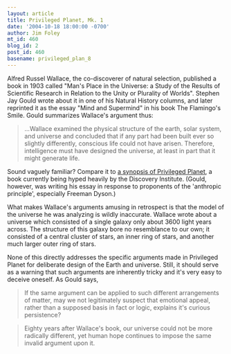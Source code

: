 ```yaml
---
layout: article
title: Privileged Planet, Mk. 1
date: '2004-10-18 18:00:00 -0700'
author: Jim Foley
mt_id: 460
blog_id: 2
post_id: 460
basename: privileged_plan_8
---
```

Alfred Russel Wallace, the co-discoverer of natural selection, published a book in 1903 called "Man's Place in the Universe: a Study of the Results of Scientific Research in Relation to the Unity or Plurality of Worlds". Stephen Jay Gould wrote about it in one of his Natural History columns, and later reprinted it as the essay "Mind and Supermind" in his book The Flamingo's Smile. Gould summarizes Wallace's argument thus:

> ...Wallace examined the physical structure of the earth, solar system, and universe and concluded that if any part had been built ever so slightly differently, conscious life could not have arisen. Therefore, intelligence must have designed the universe, at least in part that it might generate life.

Sound vaguely familiar?  Compare it to [a synopsis of Privileged Planet](http://privilegedplanet.com/synopsis.php), a book currently being hyped heavily by the Discovery Institute. (Gould, however, was writing his essay in response to proponents of the 'anthropic principle', especially Freeman Dyson.)

What makes Wallace's arguments amusing in retrospect is that the model of the universe he was analyzing is wildly inaccurate. Wallace wrote about a universe which consisted of a single galaxy only about 3600 light years across.  The structure of this galaxy bore no resemblance to our own; it consisted of a central cluster of stars, an inner ring of stars, and another much larger outer ring of stars.

None of this directly addresses the specific arguments made in Privileged Planet for deliberate design of the Earth and universe. Still, it should serve as a warning that such arguments are inherently tricky and it's very easy to deceive oneself. As Gould says,

> If the same argument can be applied to such different arrangements of matter, may we not legitimately suspect that emotional appeal, rather than a supposed basis in fact or logic, explains it's curious persistence?

> Eighty years after Wallace's book, our universe could not be more radically different, yet human hope continues to impose the same invalid argument upon it.

